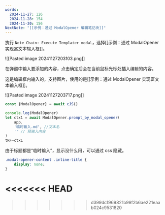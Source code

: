 ```yaml
---
words:
  2024-11-27: 126
  2024-11-28: 154
  2024-11-30: 156
NextNote: "[[示例：通过 ModalOpener 编辑笔记块]]"
---
```




执行 `Note Chain: Execute Templater modal`，选择[[示例：通过 ModalOpener 实现富文本输入框]]。

![[Pasted image 20241127203103.png]]

在弹窗中输入要添加的内容，点击确定后会在当前鼠标光标处插入编辑的内容。

这是编辑框内输入的，支持图片，使用的是[[示例：通过 ModalOpener 实现富文本输入框]]。

![[Pasted image 20241127203717.png]]


```js //templater
const {ModalOpener} = await cJS()

console.log(ModalOpener)
let ctx1 = await ModalOpener.prompt_by_modal_opener(
	app,
	'临时输入.md', //文本名
	'' // 预输入内容
)
tR+=ctx1
```


由于标题都是“临时输入”，显示没什么用，可以通过 css 隐藏。

```css
.modal-opener-content .inline-title {
    display: none;
}
```
<<<<<<< HEAD
=======

>>>>>>> d399dc1969821b99f2b6ae221eaab024c9531820
